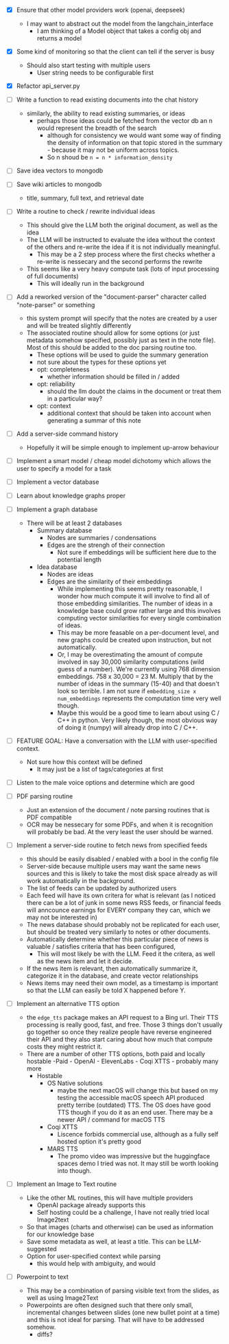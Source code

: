 - [x] Ensure that other model providers work (openai, deepseek)
    - I may want to abstract out the model from the langchain_interface
        - I am thinking of a Model object that takes a config obj and returns a model

- [x] Some kind of monitoring so that the client can tell if the server is busy
    - Should also start testing with multiple users
        - User string needs to be configurable first
- [x] Refactor api_server.py
- [ ] Write a function to read existing documents into the chat history
    - similarly, the ability to read existing summaries, or ideas
        - perhaps those ideas could be fetched from the vector db an n would represent the breadth of the search
            - although for consistency we would want some way of finding the density of information on that topic stored in the summary - because it may not be uniform across topics.
            - So n shoud be `n = n * information_density`
- [ ] Save idea vectors to mongodb
- [ ] Save wiki articles to mongodb
    - title, summary, full text, and retrieval date
- [ ] Write a routine to check / rewrite individual ideas
    - This should give the LLM both the original document, as well as the idea
    - The LLM will be instructed to evaluate the idea without the context of the others and re-write the idea if it is not individually meaningful.
        - This may be a 2 step process where the first checks whether a re-write is nessecary and the second performs the rewrite
    - This seems like a very heavy compute task (lots of input processing of full documents)
        - This will ideally run in the background
- [ ] Add a reworked version of the "document-parser" character called "note-parser" or something
    - this system prompt will specify that the notes are created by a user and will be treated slightly differently
    - The associated routine should allow for some options (or just metadata somehow specified, possibly just as text in the note file). Most of this should be added to the doc parsing routine too.
        - These options will be used to guide the summary generation
        - not sure about the types for these options yet
        - opt: completeness
            - whether information should be filled in / added
        - opt: reliability
            - should the llm doubt the claims in the document or treat them in a particular way?
        - opt: context
            - additional context that should be taken into account when generating a summar of this note
    
- [ ] Add a server-side command history
    - Hopefully it will be simple enough to implement up-arrow behaviour

- [ ] Implement a smart model / cheap model dichotomy which allows the user to specify a model for a task
- [ ] Implement a vector database
- [ ] Learn about knowledge graphs proper
- [ ] Implement a graph database
    - There will be at least 2 databases
        - Summary database
            - Nodes are summaries / condensations
            - Edges are the strengh of their connection
                - Not sure if embeddings will be sufficient here due to the potential length
        - Idea database
            - Nodes are ideas
            - Edges are the similarity of their embeddings
                - While implementing this seems pretty reasonable, I wonder how much compute it will involve to find all of those embedding similarities. The number of ideas in a knowledge base could grow rather large and this involves computing vector similarities for every single combination of ideas.
                - This may be more feasable on a per-document level, and new graphs could be created upon instruction, but not automatically.
                - Or, I may be overestimating the amount of compute involved in say 30,000 similarity computations (wild guess of a number). We're currently using 768 dimension embeddings. 758 x 30,000 = 23 M. Multiply that by the number of ideas in the summary (15-40) and that doesn't look so terrible. I am not sure if `embedding_size x num_embeddings` represents the computation time very well though.
                - Maybe this would be a good time to learn about using C / C++ in python. Very likely though, the most obvious way of doing it (numpy) will already drop into C / C++. 

- [ ] FEATURE GOAL: Have a conversation with the LLM with user-specified context.
    - Not sure how this context will be defined
        - It may just be a list of tags/categories at first
- [ ] Listen to the male voice options and determine which are good
- [ ] PDF parsing routine
    - Just an extension of the document / note parsing routines that is PDF compatible
    - OCR may be nessecary for some PDFs, and when it is recognition will probably be bad. At the very least the user should be warned.
- [ ] Implement a server-side routine to fetch news from specified feeds
    - this should be easily disabled / enabled with a bool in the config file
    - Server-side because multiple users may want the same news sources and this is likely to take the most disk space already as will work automatically in the background.
    - The list of feeds can be updated by authorized users
    - Each feed will have its own critera for what is relevant (as I noticed there can be a lot of junk in some news RSS feeds, or financial feeds will anncounce earnings for EVERY company they can, which we may not be interested in)
    - The news database should probably not be replicated for each user, but should be treated very similarly to notes or other documents.
    - Automatically determine whether this particular piece of news is valuable / satisfies criteria that has been configured,
        - This will most likely be with the LLM. Feed it the critera, as well as the news item and let it decide.
    - If the news item is relevant, then automatically summarize it, categorize it in the database, and create vector relationships
    - News items may need their own model, as a timestamp is important so that the LLM can easily be told X happened before Y.
- [ ] Implement an alternative TTS option
    - the `edge_tts` package makes an API request to a Bing url. Their TTS processing is really good, fast, and free. Those 3 things don't usually go together so once they realize people have reverse engineered their API and they also start caring about how much that compute costs they might restrict it.
    - There are a number of other TTS options, both paid and locally hostable
        -Paid
            - OpenAI
            - ElevenLabs
            - Coqi XTTS
            - probably many more
        - Hostable
            - OS Native solutions
                - maybe the next macOS will change this but based on my testing the accessible macOS speech API produced pretty terribe (outdated) TTS. The OS does have good TTS though if you do it as an end user. There may be a newer API / command for macOS TTS
            - Coqi XTTS
                - Liscence forbids commercial use, although as a fully self hosted option it's pretty good
            - MARS TTS
                - The promo video was impressive but the huggingface spaces demo I tried was not. It may still be worth looking into though.
- [ ] Implement an Image to Text routine
    - Like the other ML routines, this will have multiple providers
        - OpenAI package already supports this
        - Self hosting could be a challenge, I have not really tried local Image2text
    - So that images (charts and otherwise) can be used as information for our knowledge base
    - Save some metadata as well, at least a title. This can be LLM-suggested
    - Option for user-specified context while parsing
        - this would help with ambiguity, and would 
- [ ] Powerpoint to text
    - This may be a combination of parsing visible text from the slides, as well as using Image2Text
    - Powerpoints are often designed such that there only small, incremental changes between slides (one new bullet point at a time) and this is not ideal for parsing. That will have to be addressed somehow.
        - diffs?
    